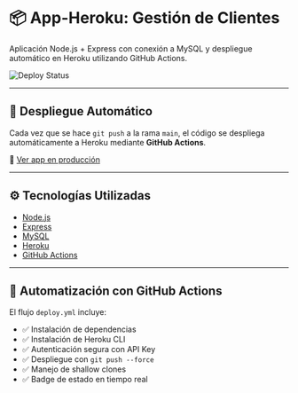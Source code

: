 # 📦 App-Heroku: Gestión de Clientes

Aplicación Node.js + Express con conexión a MySQL y despliegue automático en Heroku utilizando GitHub Actions.

![Deploy Status](https://github.com/CristianAdrianPulupa/app-heroku/actions/workflows/deploy.yml/badge.svg)

---

## 🚀 Despliegue Automático

Cada vez que se hace `git push` a la rama `main`, el código se despliega automáticamente a Heroku mediante **GitHub Actions**.

🔗 [Ver app en producción](https://clientes-heroku-pulupa.herokuapp.com)

---

## ⚙️ Tecnologías Utilizadas

- [Node.js](https://nodejs.org/)
- [Express](https://expressjs.com/)
- [MySQL](https://www.mysql.com/)
- [Heroku](https://www.heroku.com/)
- [GitHub Actions](https://github.com/features/actions)

---

## 🧪 Automatización con GitHub Actions

El flujo `deploy.yml` incluye:

- ✅ Instalación de dependencias
- ✅ Instalación de Heroku CLI
- ✅ Autenticación segura con API Key
- ✅ Despliegue con `git push --force`
- ✅ Manejo de shallow clones
- ✅ Badge de estado en tiempo real




